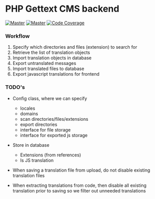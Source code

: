 # PHP Gettext CMS backend

[![Master](https://scrutinizer-ci.com/g/printful/php-gettext-cms/badges/quality-score.png?b=master)](https://scrutinizer-ci.com/g/printful/php-gettext-cms/)
[![Master](https://travis-ci.org/printful/php-gettext-cms.svg?branch=master)](https://travis-ci.org/printful/php-gettext-cms#)
[![Code Coverage](https://scrutinizer-ci.com/g/printful/php-gettext-cms/badges/coverage.png?b=master)](https://scrutinizer-ci.com/g/printful/php-gettext-cms/?branch=master)

### Workflow

1. Specify which directories and files (extension) to search for
2. Retrieve the list of translation objects
3. Import translation objects in database
4. Export untranslated messages
5. Import translated files to database
6. Export javascript translations for frontend

### TODO's

* Config class, where we can specify
    * locales
    * domains
    * scan directories/files/extensions
    * export directories
    * interface for file storage
    * interface for exported js storage
    
* Store in database
    * Extensions (from references)
    * Is JS translation
    
* When saving a translation file from upload, do not disable existing translation files
* When extracting translations from code, then disable all existing translation prior to saving so we filter out unneeded translations